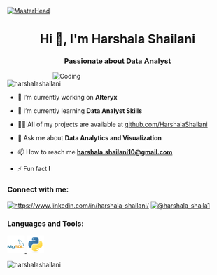 [![MasterHead](https://cdn.analyticsvidhya.com/wp-content/uploads/2023/08/System-engineer-to-data-analyst.jpeg)](https://rishavchanda.io)

<h1 align="center">Hi 👋, I'm Harshala Shailani</h1>
<h3 align="center">Passionate about Data Analyst</h3>
<img align="right" alt="Coding" width="400" src="https://sureworks.in/images/bigdata.gif")


<p align="left"> <img src="https://komarev.com/ghpvc/?username=harshalashailani&label=Profile%20views&color=0e75b6&style=flat" alt="harshalashailani" /> </p>

- 🔭 I’m currently working on **Alteryx**

- 🌱 I’m currently learning **Data Analyst Skills**

- 👨‍💻 All of my projects are available at [github.com/HarshalaShailani](github.com/HarshalaShailani)

- 💬 Ask me about **Data Analytics and Visualization**

- 📫 How to reach me **harshala.shailani10@gmail.com**

- ⚡ Fun fact **I**

<h3 align="left">Connect with me:</h3>
<p align="left">
<a href="https://linkedin.com/in/https://www.linkedin.com/in/harshala-shailani/" target="blank"><img align="center" src="https://raw.githubusercontent.com/rahuldkjain/github-profile-readme-generator/master/src/images/icons/Social/linked-in-alt.svg" alt="https://www.linkedin.com/in/harshala-shailani/" height="30" width="40" /></a>
<a href="https://www.hackerrank.com/@harshala_shaila1" target="blank"><img align="center" src="https://raw.githubusercontent.com/rahuldkjain/github-profile-readme-generator/master/src/images/icons/Social/hackerrank.svg" alt="@harshala_shaila1" height="30" width="40" /></a>
</p>

<h3 align="left">Languages and Tools:</h3>
<p align="left"> <a href="https://www.mysql.com/" target="_blank" rel="noreferrer"> <img src="https://raw.githubusercontent.com/devicons/devicon/master/icons/mysql/mysql-original-wordmark.svg" alt="mysql" width="40" height="40"/> </a> <a href="https://www.python.org" target="_blank" rel="noreferrer"> <img src="https://raw.githubusercontent.com/devicons/devicon/master/icons/python/python-original.svg" alt="python" width="40" height="40"/> </a> </p>

<p><img align="center" src="https://github-readme-stats.vercel.app/api/top-langs?username=harshalashailani&show_icons=true&locale=en&layout=compact" alt="harshalashailani" /></p>
